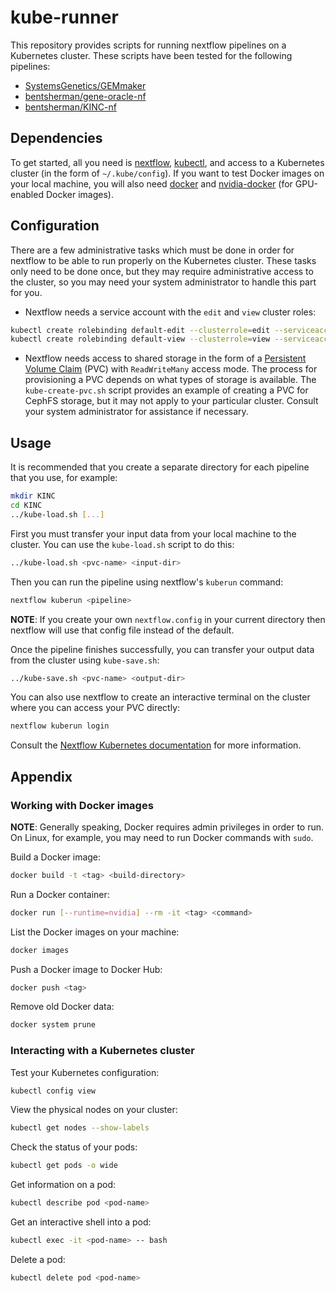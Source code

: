 # kube-runner

This repository provides scripts for running nextflow pipelines on a Kubernetes cluster. These scripts have been tested for the following pipelines:

- [SystemsGenetics/GEMmaker](https://github.com/SystemsGenetics/GEMmaker)
- [bentsherman/gene-oracle-nf](https://github.com/bentsherman/gene-oracle-nf)
- [bentsherman/KINC-nf](https://github.com/bentsherman/KINC-nf)

## Dependencies

To get started, all you need is [nextflow](https://nextflow.io/), [kubectl](https://kubernetes.io/docs/tasks/tools/install-kubectl/), and access to a Kubernetes cluster (in the form of `~/.kube/config`). If you want to test Docker images on your local machine, you will also need [docker](https://docker.com/) and [nvidia-docker](https://github.com/NVIDIA/nvidia-docker) (for GPU-enabled Docker images).

## Configuration

There are a few administrative tasks which must be done in order for nextflow to be able to run properly on the Kubernetes cluster. These tasks only need to be done once, but they may require administrative access to the cluster, so you may need your system administrator to handle this part for you.

- Nextflow needs a service account with the `edit` and `view` cluster roles:
```bash
kubectl create rolebinding default-edit --clusterrole=edit --serviceaccount=<namespace>:default 
kubectl create rolebinding default-view --clusterrole=view --serviceaccount=<namespace>:default
```

- Nextflow needs access to shared storage in the form of a [Persistent Volume Claim](https://kubernetes.io/docs/concepts/storage/persistent-volumes/) (PVC) with `ReadWriteMany` access mode. The process for provisioning a PVC depends on what types of storage is available. The `kube-create-pvc.sh` script provides an example of creating a PVC for CephFS storage, but it may not apply to your particular cluster. Consult your system administrator for assistance if necessary.

## Usage

It is recommended that you create a separate directory for each pipeline that you use, for example:
```bash
mkdir KINC
cd KINC
../kube-load.sh [...]
```

First you must transfer your input data from your local machine to the cluster. You can use the `kube-load.sh` script to do this:
```bash
../kube-load.sh <pvc-name> <input-dir>
```

Then you can run the pipeline using nextflow's `kuberun` command:
```bash
nextflow kuberun <pipeline>
```

__NOTE__: If you create your own `nextflow.config` in your current directory then nextflow will use that config file instead of the default.

Once the pipeline finishes successfully, you can transfer your output data from the cluster using `kube-save.sh`:
```bash
../kube-save.sh <pvc-name> <output-dir>
```

You can also use nextflow to create an interactive terminal on the cluster where you can access your PVC directly:
```bash
nextflow kuberun login
```

Consult the [Nextflow Kubernetes documentation](https://www.nextflow.io/docs/latest/kubernetes.html) for more information.

## Appendix

### Working with Docker images

__NOTE__: Generally speaking, Docker requires admin privileges in order to run. On Linux, for example, you may need to run Docker commands with `sudo`.

Build a Docker image:
```bash
docker build -t <tag> <build-directory>
```

Run a Docker container:
```bash
docker run [--runtime=nvidia] --rm -it <tag> <command>
```

List the Docker images on your machine:
```bash
docker images
```

Push a Docker image to Docker Hub:
```bash
docker push <tag>
```

Remove old Docker data:
```bash
docker system prune
```

### Interacting with a Kubernetes cluster

Test your Kubernetes configuration:
```bash
kubectl config view
```

View the physical nodes on your cluster:
```bash
kubectl get nodes --show-labels
```

Check the status of your pods:
```bash
kubectl get pods -o wide
```

Get information on a pod:
```bash
kubectl describe pod <pod-name>
```

Get an interactive shell into a pod:
```bash
kubectl exec -it <pod-name> -- bash
```

Delete a pod:
```bash
kubectl delete pod <pod-name>
```
